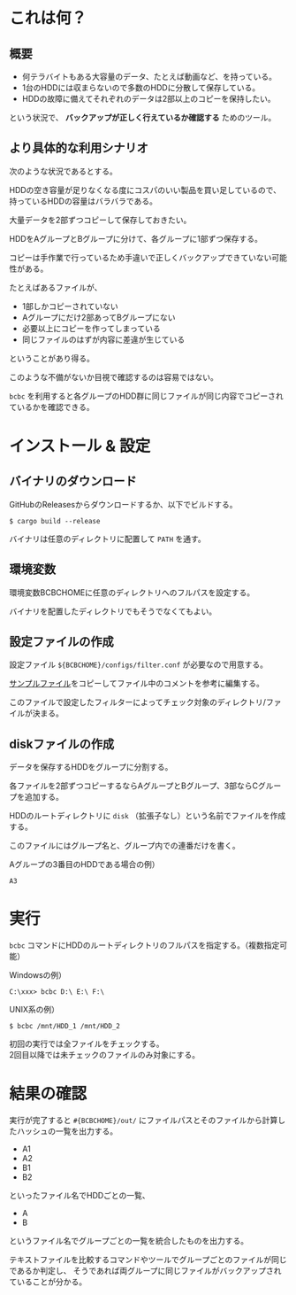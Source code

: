 # これは何？

## 概要

* 何テラバイトもある大容量のデータ、たとえば動画など、を持っている。
* 1台のHDDには収まらないので多数のHDDに分散して保存している。
* HDDの故障に備えてそれぞれのデータは2部以上のコピーを保持したい。

という状況で、 **バックアップが正しく行えているか確認する** ためのツール。

## より具体的な利用シナリオ

次のような状況であるとする。

HDDの空き容量が足りなくなる度にコスパのいい製品を買い足しているので、持っているHDDの容量はバラバラである。

大量データを2部ずつコピーして保存しておきたい。

HDDをAグループとBグループに分けて、各グループに1部ずつ保存する。

コピーは手作業で行っているため手違いで正しくバックアップできていない可能性がある。

たとえばあるファイルが、

* 1部しかコピーされていない
* Aグループにだけ2部あってBグループにない
* 必要以上にコピーを作ってしまっている
* 同じファイルのはずが内容に差違が生じている

ということがあり得る。

このような不備がないか目視で確認するのは容易ではない。

`bcbc` を利用すると各グループのHDD群に同じファイルが同じ内容でコピーされているかを確認できる。

# インストール & 設定

## バイナリのダウンロード

GitHubのReleasesからダウンロードするか、以下でビルドする。

```
$ cargo build --release
```

バイナリは任意のディレクトリに配置して `PATH` を通す。

## 環境変数

環境変数BCBCHOMEに任意のディレクトリへのフルパスを設定する。

バイナリを配置したディレクトリでもそうでなくてもよい。

## 設定ファイルの作成

設定ファイル `${BCBCHOME}/configs/filter.conf` が必要なので用意する。

[サンプルファイル](https://github.com/solidcopy/bcbc/blob/master/configs/filter.conf.sample)をコピーしてファイル中のコメントを参考に編集する。

このファイルで設定したフィルターによってチェック対象のディレクトリ/ファイルが決まる。

## diskファイルの作成

データを保存するHDDをグループに分割する。

各ファイルを2部ずつコピーするならAグループとBグループ、3部ならCグループを追加する。

HDDのルートディレクトリに `disk` （拡張子なし）という名前でファイルを作成する。

このファイルにはグループ名と、グループ内での連番だけを書く。

Aグループの3番目のHDDである場合の例）

```
A3
```

# 実行

`bcbc` コマンドにHDDのルートディレクトリのフルパスを指定する。（複数指定可能）

Windowsの例）

```
C:\xxx> bcbc D:\ E:\ F:\
```

UNIX系の例）

```
$ bcbc /mnt/HDD_1 /mnt/HDD_2
```

初回の実行では全ファイルをチェックする。<br>
2回目以降では未チェックのファイルのみ対象にする。

# 結果の確認

実行が完了すると `#{BCBCHOME}/out/` にファイルパスとそのファイルから計算したハッシュの一覧を出力する。

* A1
* A2
* B1
* B2

といったファイル名でHDDごとの一覧、

* A
* B

というファイル名でグループごとの一覧を統合したものを出力する。

テキストファイルを比較するコマンドやツールでグループごとのファイルが同じであるか判定し、
そうであれば両グループに同じファイルがバックアップされていることが分かる。
